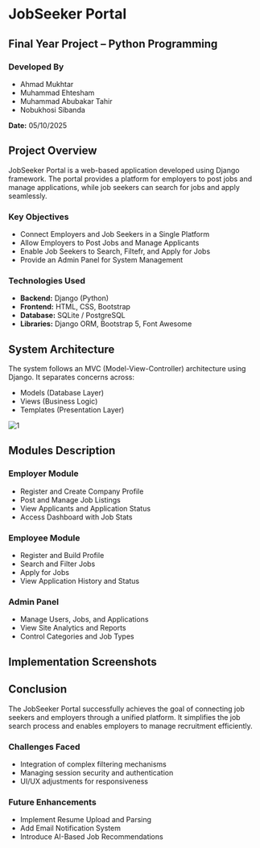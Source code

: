 # JobSeeker Portal

## Final Year Project – Python Programming

### Developed By
* Ahmad Mukhtar
* Muhammad Ehtesham
* Muhammad Abubakar Tahir
* Nobukhosi Sibanda

**Date:** 05/10/2025

## Project Overview
JobSeeker Portal is a web-based application developed using Django framework. The portal provides a platform for employers to post jobs and manage applications, while job seekers can search for jobs and apply seamlessly.

### Key Objectives
- Connect Employers and Job Seekers in a Single Platform
- Allow Employers to Post Jobs and Manage Applicants
- Enable Job Seekers to Search, Filtefr, and Apply for Jobs
- Provide an Admin Panel for System Management

### Technologies Used
- **Backend:** Django (Python)
- **Frontend:** HTML, CSS, Bootstrap
- **Database:** SQLite / PostgreSQL
- **Libraries:** Django ORM, Bootstrap 5, Font Awesome

## System Architecture
The system follows an MVC (Model-View-Controller) architecture using Django. It separates concerns across:
- Models (Database Layer)
- Views (Business Logic)
- Templates (Presentation Layer)

![1](https://github.com/user-attachments/assets/e7890148-17de-4afb-8e25-000d7a326748)

## Modules Description

### Employer Module
- Register and Create Company Profile
- Post and Manage Job Listings
- View Applicants and Application Status
- Access Dashboard with Job Stats

### Employee Module
- Register and Build Profile
- Search and Filter Jobs
- Apply for Jobs
- View Application History and Status

### Admin Panel
- Manage Users, Jobs, and Applications
- View Site Analytics and Reports
- Control Categories and Job Types

## Implementation Screenshots


## Conclusion
The JobSeeker Portal successfully achieves the goal of connecting job seekers and employers through a unified platform. It simplifies the job search process and enables employers to manage recruitment efficiently.

### Challenges Faced
- Integration of complex filtering mechanisms
- Managing session security and authentication
- UI/UX adjustments for responsiveness

### Future Enhancements
- Implement Resume Upload and Parsing
- Add Email Notification System
- Introduce AI-Based Job Recommendations
